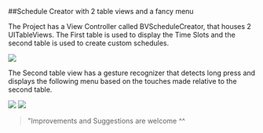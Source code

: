 ##Schedule Creator with 2 table views and a fancy menu

The Project has a View Controller called BVScheduleCreator, that houses 2 UITableViews. The First table is used to display the Time Slots and the second table is used to create custom schedules.

![](http://postimg.org/image/40cypwenh/f463ac24/ "")

The Second table view has a gesture recognizer that detects long press and displays the following menu based on the touches made relative to the second table.

![](http://postimg.org/image/8h5boksvh/ "")
![](http://postimg.org/image/sd5whuzal/ "")

> "Improvements and Suggestions are welcome ^^
